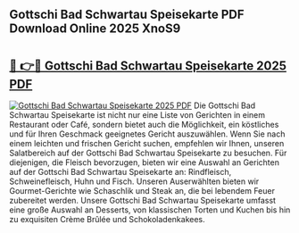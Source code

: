 ## Gottschi Bad Schwartau Speisekarte PDF Download Online 2025 XnoS9

# <h2><a href="http://gccqsz.nevu.top/?p=Gottschi+Bad+Schwartau+Speisekarte">🔗 👉🔴 Gottschi Bad Schwartau Speisekarte 2025 PDF</a></h2>

[![Gottschi Bad Schwartau Speisekarte 2025 PDF](https://i.imgur.com/dBaPXMq.png)](http://gccqsz.nevu.top/?p=Gottschi+Bad+Schwartau+Speisekarte)
Die Gottschi Bad Schwartau Speisekarte ist nicht nur eine Liste von Gerichten in einem Restaurant oder Café, sondern bietet auch die Möglichkeit, ein köstliches und für Ihren Geschmack geeignetes Gericht auszuwählen. Wenn Sie nach einem leichten und frischen Gericht suchen, empfehlen wir Ihnen, unseren Salatbereich auf der Gottschi Bad Schwartau Speisekarte zu besuchen. Für diejenigen, die Fleisch bevorzugen, bieten wir eine Auswahl an Gerichten auf der Gottschi Bad Schwartau Speisekarte an: Rindfleisch, Schweinefleisch, Huhn und Fisch. Unseren Auserwählten bieten wir Gourmet-Gerichte wie Schaschlik und Steak an, die bei lebendem Feuer zubereitet werden. Unsere Gottschi Bad Schwartau Speisekarte umfasst eine große Auswahl an Desserts, von klassischen Torten und Kuchen bis hin zu exquisiten Crème Brûlée und Schokoladenkakees.
